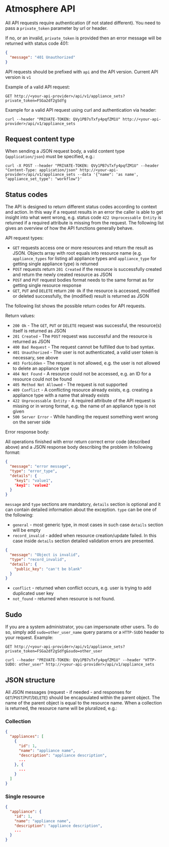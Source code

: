 <!--- This section is copied from: https://raw.github.com/gitlabhq/gitlabhq/master/doc/api/README.md -->

# Atmosphere API

All API requests require authentication (if not stated different). You need to pass a `private_token` parameter by url or header.

If no, or an invalid, `private_token` is provided then an error message will be returned with status code 401:

```json
{
  "message": "401 Unauthorized"
}
```

API requests should be prefixed with `api` and the API version. Current API version is `v1`

Example of a valid API request:

```
GET http://<your-api-provider>/api/v1/appliance_sets?private_token=FSGa2df2gSdfg
```

Example for a valid API request using curl and authentication via header:

```
curl --header "PRIVATE-TOKEN: QVy1PB7sTxfy4pqfZM1U" http://<your-api-provider>/api/v1/appliance_sets
```

## Request content type

When sending a JSON request body, a valid content type (`application/json`) must be specified, e.g.:

```
curl -X POST --header "PRIVATE-TOKEN: QVy1PB7sTxfy4pqfZM1U" --header "Content-Type: application/json" http://<your-api-provider>/api/v1/appliance_sets --data '{"name": 'as name', "appliance_set_type": "workflow"}'
```

## Status codes

The API is designed to return different status codes according to context and action. In this way if a request results in an error the caller is able to get insight into what went wrong, e.g. status code `422 Unprocessable Entity` is returned if a required attribute is missing from the request. The following list gives an overview of how the API functions generally behave.

API request types:

* `GET` requests access one or more resources and return the result as JSON. Objects array with root equals into resource name (e.g. `appliance_types` for listing all appliance types and `appliance_type` for getting single appliance type) is returned
* `POST` requests return `201 Created` if the resource is successfully created and return the newly created resource as JSON
* `POST` and `PUT` request bodies format needs to the same format as for getting single resource response
* `GET`, `PUT` and `DELETE` return `200 Ok` if the resource is accessed, modified or deleted successfully, the (modified) result is returned as JSON

The following list shows the possible return codes for API requests.

Return values:

* `200 Ok` - The `GET`, `PUT` or `DELETE` request was successful, the resource(s) itself is returned as JSON
* `201 Created` - The `POST` request was successful and the resource is returned as JSON
* `400 Bad Request` - The request cannot be fulfilled due to bad syntax.
* `401 Unauthorized` - The user is not authenticated, a valid user token is necessary, see above
* `403 Forbidden` - The request is not allowed, e.g. the user is not allowed to delete an appliance type
* `404 Not Found` - A resource could not be accessed, e.g. an ID for a resource could not be found
* `405 Method Not Allowed` - The request is not supported
* `409 Conflict` - A conflicting resource already exists, e.g. creating a appliance type with a name that already exists
* `422 Unprocessable Entity` - A required attribute of the API request is missing or in wrong format, e.g. the name of an appliance type is not given
* `500 Server Error` - While handling the request something went wrong on the server side

Error response body:

All operations finished with error return correct error code (described above) and
a JSON response body describing the problem in following format:

```json
{
  "message": "error message",
  "type": "error_type",
  "details": {
    "key1": "value1",
    'key2': 'value2'
  }
}
```

`message` and `type` sections are mandatory, `details` section is optional and
it can contain detailed information about the exception. `type` can be one of the following:

* `general` - most generic type, in most cases in such case `details` section
will be empty
* `record_invalid` - added when resource creation/update failed. In this case
inside `details` section detailed validation errors are presented.

```json
{
  "message": "Object is invalid",
  "type": "record_invalid",
  "details": {
    "public_key": "can't be blank"
  }
}
```

* `conflict` - returned when conflict occurs, e.g. user is trying to add
duplicated user key
* `not_found` - returned when resource is not found.

## Sudo

If you are a system administrator, you can impersonate other users. To do so, simply add `sudo=other_user_name` query params or a `HTTP-SUDO` header to your request. Example:

```
GET http://<your-api-provider>/api/v1/appliance_sets?private_token=FSGa2df2gSdfg&sudo=other_user
```

```
curl --header "PRIVATE-TOKEN: QVy1PB7sTxfy4pqfZM1U" --header "HTTP-SUDO: other_user" http://<your-api-provider>/api/v1/appliance_sets
```

## JSON structure

All JSON messages (request - if needed - and responses for `GET`/`POST`/`PUT`/`DELETE`) should be encapsulated within the parent object. The name of the parent object is equal to the resource name. When a collection is returned, the resource name will be pluralized, e.g.:

### Collection

```JSON
{
  "appliances": [
    {
      "id": 1,
      "name": "appliance name",
      "description": "appliance description",
      ...
    }, {
      ...
    }
  ]
}
```

### Single resource

```JSON
{
  "appliance": {
    "id": 1,
    "name": "appliance name",
    "description": "appliance description",
    ...
  }
}
```
